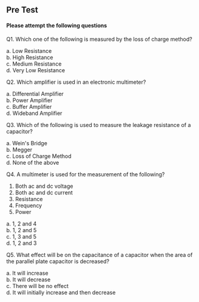 ## Pre Test
#### Please attempt the following questions

Q1. Which one of the following is measured by the loss of charge method?<br>

a.   Low Resistance<br>
b.   High Resistance<br>
c.   Medium Resistance<br>
d.   Very Low Resistance<br>

Q2. Which amplifier is used in an electronic multimeter?<br>

a.   Differential Amplifier<br>
b.   Power Amplifier<br>
c.   Buffer Amplifier<br>
d.   Wideband Amplifier<br>

Q3. Which of the following is used to measure the leakage resistance of a capacitor?<br>

a.   Wein's Bridge<br>
b.   Megger<br>
c.   Loss of Charge Method<br>
d.   None of the above<br>

Q4. A multimeter is used for the measurement of the following?<br>

<ol type =1>
<li>Both ac and dc voltage</li>
<li>Both ac and dc current</li>
<li>Resistance</li>
<li>Frequency</li>
<li>Power</li>
</ol>

a.   1, 2 and 4<br>
b.   1, 2 and 5<br>
c.   1, 3 and 5<br>
d.   1, 2 and 3<br>

Q5. What effect will be on the capacitance of a capacitor when the area of the parallel plate capacitor is decreased?<br>

a.   It will increase<br>
b.   It will decrease<br>
c.   There will be no effect<br>
d.   It will initially increase and then decrease<br>

